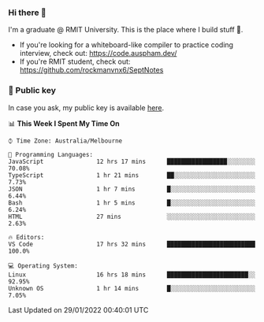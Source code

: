 ### Hi there 👋

I'm a graduate @ RMIT University. This is the place where I build stuff 👀. 

- If you're looking for a whiteboard-like compiler to practice coding interview, check out: https://code.auspham.dev/
- If you're RMIT student, check out: https://github.com/rockmanvnx6/SeptNotes

### 🔑 Public key

In case you ask, my public key is available [here](https://public.auspham.dev/).

<!--START_SECTION:waka-->
📊 **This Week I Spent My Time On** 

```text
⌚︎ Time Zone: Australia/Melbourne

💬 Programming Languages: 
JavaScript               12 hrs 17 mins      █████████████████░░░░░░░░   70.08% 
TypeScript               1 hr 21 mins        ██░░░░░░░░░░░░░░░░░░░░░░░   7.73% 
JSON                     1 hr 7 mins         █░░░░░░░░░░░░░░░░░░░░░░░░   6.44% 
Bash                     1 hr 5 mins         █░░░░░░░░░░░░░░░░░░░░░░░░   6.24% 
HTML                     27 mins             ░░░░░░░░░░░░░░░░░░░░░░░░░   2.63%

🔥 Editors: 
VS Code                  17 hrs 32 mins      █████████████████████████   100.0%

💻 Operating System: 
Linux                    16 hrs 18 mins      ███████████████████████░░   92.95% 
Unknown OS               1 hr 14 mins        █░░░░░░░░░░░░░░░░░░░░░░░░   7.05%

```


 Last Updated on 29/01/2022 00:40:01 UTC
<!--END_SECTION:waka-->

<!--
**rockmanvnx6/rockmanvnx6** is a ✨ _special_ ✨ repository because its `README.md` (this file) appears on your GitHub profile.

Here are some ideas to get you started:

- 🔭 I’m currently working on ...
- 🌱 I’m currently learning ...
- 👯 I’m looking to collaborate on ...
- 🤔 I’m looking for help with ...
- 💬 Ask me about ...
- 📫 How to reach me: ...
- 😄 Pronouns: ...
- ⚡ Fun fact: ...
-->
